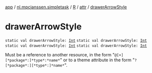 [app](../../../index.md) / [nl.mpcjanssen.simpletask](../../index.md) / [R](../index.md) / [attr](index.md) / [drawerArrowStyle](.)

# drawerArrowStyle

`static val drawerArrowStyle: `[`Int`](https://kotlinlang.org/api/latest/jvm/stdlib/kotlin/-int/index.html)
`static val drawerArrowStyle: `[`Int`](https://kotlinlang.org/api/latest/jvm/stdlib/kotlin/-int/index.html)
`static val drawerArrowStyle: `[`Int`](https://kotlinlang.org/api/latest/jvm/stdlib/kotlin/-int/index.html)
`static val drawerArrowStyle: `[`Int`](https://kotlinlang.org/api/latest/jvm/stdlib/kotlin/-int/index.html)

Must be a reference to another resource, in the form "`@[+][*package*:]*type*:*name*`" or to a theme attribute in the form "`?[*package*:][*type*:]*name*`".

